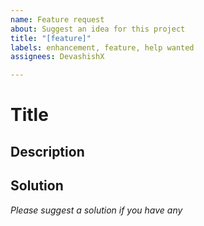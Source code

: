 ```yaml
---
name: Feature request
about: Suggest an idea for this project
title: "[feature]"
labels: enhancement, feature, help wanted
assignees: DevashishX

---
```


# Title

## Description

## Solution
_Please suggest a solution if you have any_
